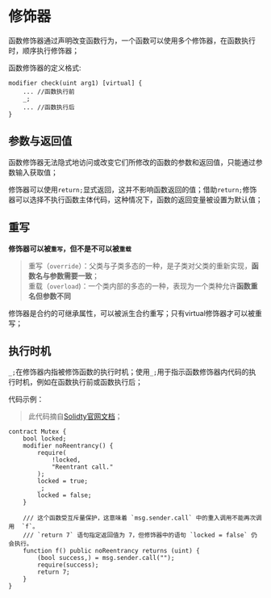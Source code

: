 # 修饰器
函数修饰器通过声明改变函数行为，一个函数可以使用多个修饰器，在函数执行时，顺序执行修饰器；

函数修饰器的定义格式:

```
modifier check(uint arg1) [virtual] {
    ... //函数执行前
    _;
    ... //函数执行后
}
```

## 参数与返回值
函数修饰器无法隐式地访问或改变它们所修改的函数的参数和返回值，只能通过参数输入获取值；


修饰器可以使用`return;`显式返回，这并不影响函数返回的值；借助`return;`修饰器可以选择不执行函数主体代码，这种情况下，函数的返回变量被设置为默认值；

## 重写

**修饰器可以被`重写`，但不是不可以被`重载`**
>重写（`override`）：父类与子类多态的一种，是子类对父类的重新实现，**函数名与参数需要一致**；  
重载（`overload`)：一个类内部的多态的一种，表现为一个类种允许**函数重名但参数不同**

修饰器是合约的可继承属性，可以被派生合约重写；只有virtual修饰器才可以被重写；

## 执行时机
`_;`在修饰器内指被修饰函数的执行时机；使用`_;`用于指示函数修饰器内代码的执行时机，例如在函数执行前或函数执行后；

代码示例：
>此代码摘自[Solidty官网文档](https://docs.soliditylang.org/zh/v0.8.17/contracts.html#modifiers)；
```Solidity
contract Mutex {
    bool locked;
    modifier noReentrancy() {
        require(
            !locked,
            "Reentrant call."
        );
        locked = true;
        _;
        locked = false;
    }

    /// 这个函数受互斥量保护，这意味着 `msg.sender.call` 中的重入调用不能再次调用  `f`。
    /// `return 7` 语句指定返回值为 7，但修饰器中的语句 `locked = false` 仍会执行。
    function f() public noReentrancy returns (uint) {
        (bool success,) = msg.sender.call("");
        require(success);
        return 7;
    }
}
```